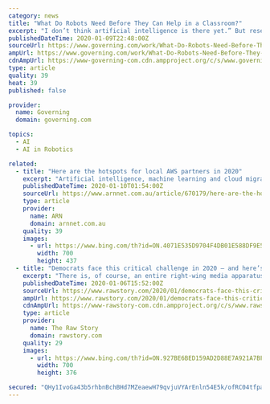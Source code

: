 ```yaml
---
category: news
title: "What Do Robots Need Before They Can Help in a Classroom?"
excerpt: "I don’t think artificial intelligence is there yet.” But researchers are trying to get there. Consider the work of Cynthia Breazeal, an associate professor of Media Arts and Sciences at the MIT Media Lab, who leads the Personal Robots group. The group is conducting randomized control trials of the use of an AI-powered, teddy bear-sized and ..."
publishedDateTime: 2020-01-09T22:48:00Z
sourceUrl: https://www.governing.com/work/What-Do-Robots-Need-Before-They-Can-Help-in-a-Classroom.html
ampUrl: https://www.governing.com/work/What-Do-Robots-Need-Before-They-Can-Help-in-a-Classroom.html?AMP
cdnAmpUrl: https://www-governing-com.cdn.ampproject.org/c/s/www.governing.com/work/What-Do-Robots-Need-Before-They-Can-Help-in-a-Classroom.html?AMP
type: article
quality: 39
heat: 39
published: false

provider:
  name: Governing
  domain: governing.com

topics:
  - AI
  - AI in Robotics

related:
  - title: "Here are the hotspots for local AWS partners in 2020"
    excerpt: "Artificial intelligence, machine learning and cloud migration are expected to be among the hotspots for Amazon Web Services (AWS) partners in the local market this year, according to the cloud giant’s head of partnerships and alliances in Australia and New Zealand, Corrie Briscoe. Speaking to ARN in the wake of the vendor’s annual AWS re ..."
    publishedDateTime: 2020-01-10T01:54:00Z
    sourceUrl: https://www.arnnet.com.au/article/670179/here-are-the-hotspots-for-local-aws-partners-in-2020/
    type: article
    provider:
      name: ARN
      domain: arnnet.com.au
    quality: 39
    images:
      - url: https://www.bing.com/th?id=ON.4071E535D9704F4DB01E588DF9E5B114
        width: 700
        height: 437
  - title: "Democrats face this critical challenge in 2020 — and here’s what they must do to inspire their voters"
    excerpt: "There is, of course, an entire right-wing media apparatus built on the recognition that the conservative audience is ready-made for programming that stokes a sense of fear, unfairness, and outrage. The liberal audience…not so much. This is why inflammatory conservative radio thrived while “Air America” failed, and why Fox News continues ..."
    publishedDateTime: 2020-01-06T15:52:00Z
    sourceUrl: https://www.rawstory.com/2020/01/democrats-face-this-critical-challenge-in-2020-and-heres-what-they-must-do-to-inspire-their-voters/
    ampUrl: https://www.rawstory.com/2020/01/democrats-face-this-critical-challenge-in-2020-and-heres-what-they-must-do-to-inspire-their-voters/amp/
    cdnAmpUrl: https://www-rawstory-com.cdn.ampproject.org/c/s/www.rawstory.com/2020/01/democrats-face-this-critical-challenge-in-2020-and-heres-what-they-must-do-to-inspire-their-voters/amp/
    type: article
    provider:
      name: The Raw Story
      domain: rawstory.com
    quality: 29
    images:
      - url: https://www.bing.com/th?id=ON.927BE6BED159AD2D88E7A921A7BF1791
        width: 700
        height: 376

secured: "QHy1IvoGa43b5rhbnBchBHd7MZeaewH79qvjuVYArEnln54E5k/ofRC04tfpa76FeZ8G0oZaqIWGfwjFGWboU/W9cBZ4rXZgRIqYy5xFSP+vIdCHsIjk5sj4RLb4N4dKRCF+DaUvTkvTuqMgFFEWMskuP6AdTnmvcvjCTRKx9KPcf8mqt733ZX/yNQttUrYHGuyWwDWk7EqYX3G5dBj46Zpt8g6EwjZE9T8y+Fqs2drWzp2PsG4otj0CN+EANighgsFbIiP91mJSHhC1cFG8OQ==;JXc+S+vn0l1f8fX3+LyqdQ=="
---
```


